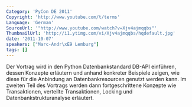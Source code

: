 ```yaml
---
Category: 'PyCon DE 2011'
Copyright: 'http://www.youtube.com/t/terms'
Language: 'German'
SourceUrl: '"http://www.youtube.com/watch?v=Xjv4ajmqqbs"'
ThumbnailUrl: 'http://i1.ytimg.com/vi/Xjv4ajmqqbs/hqdefault.jpg'
date: '2011-10-07'
speakers: ["Marc-Andr\xE9 Lemburg"]
tags: []
---
```

Der Vortrag wird in den Python Datenbankstandard DB-API einführen, dessen Konzepte erläutern und anhand konkreter Beispiele zeigen, wie diese für die Anbindung an Datenbankresourcen genutzt werden kann.
Im zweiten Teil des Vortrags werden dann fortgeschrittene Konzepte wie Transaktionen, verteilte Transaktionen, Locking und Datenbankstrukturanalyse erläutert.